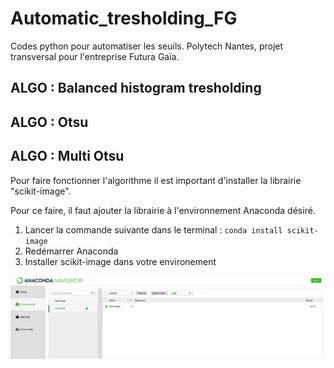 # Automatic_tresholding_FG
Codes python pour automatiser les seuils. Polytech Nantes, projet transversal pour l'entreprise Futura Gaïa. 

## ALGO : Balanced histogram tresholding

## ALGO : Otsu 

## ALGO : Multi Otsu 

Pour faire fonctionner l'algorithme il est important d'installer la librairie "scikit-image".

Pour ce faire, il faut ajouter la librairie à l'environnement Anaconda désiré.

1. Lancer la commande suivante dans le terminal : `conda install scikit-image`
2. Redémarrer Anaconda
3. Installer scikit-image dans votre environement

 ![installation scikit-image](images/scikit-installation.png) 
